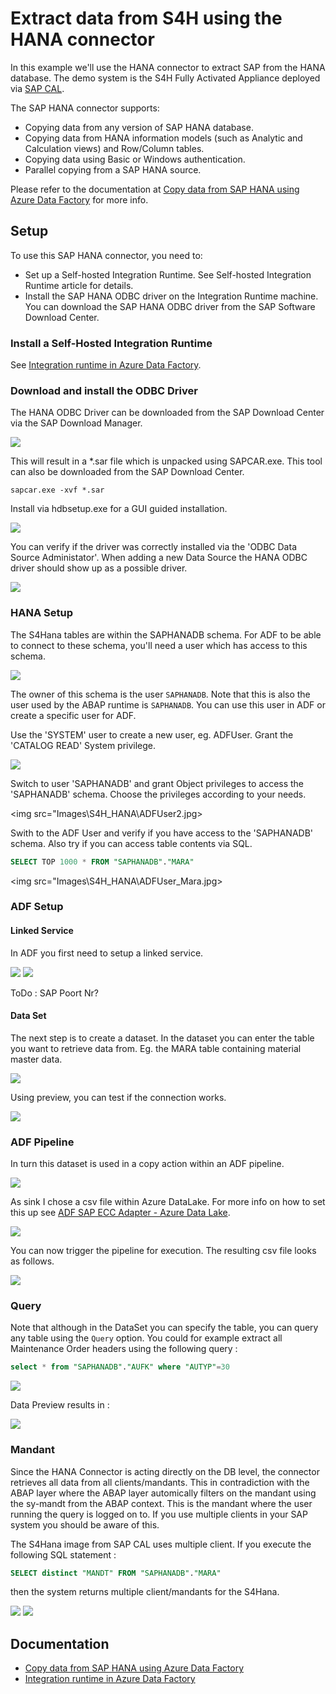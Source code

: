 # Extract data from S4H using the HANA connector

In this example we'll use the HANA connector to extract SAP from the HANA database.
The demo system is the S4H Fully Activated Appliance deployed via [SAP CAL](https://cal.sap.com).

The SAP HANA connector supports:
* Copying data from any version of SAP HANA database.
* Copying data from HANA information models (such as Analytic and Calculation views) and Row/Column tables.
* Copying data using Basic or Windows authentication.
* Parallel copying from a SAP HANA source.

Please refer to the documentation at [Copy data from SAP HANA using Azure Data Factory](https://docs.microsoft.com/en-us/azure/data-factory/connector-sap-hana) for more info.

## Setup
To use this SAP HANA connector, you need to:
* Set up a Self-hosted Integration Runtime. See Self-hosted Integration Runtime article for details.
* Install the SAP HANA ODBC driver on the Integration Runtime machine. You can download the SAP HANA ODBC driver from the SAP Software Download Center.

### Install a Self-Hosted Integration Runtime
See [Integration runtime in Azure Data Factory](https://docs.microsoft.com/en-us/azure/data-factory/concepts-integration-runtime).

### Download and install the ODBC Driver
The HANA ODBC Driver can be downloaded from the SAP Download Center via the SAP Download Manager.

<img src="Images\S4H_HANA\odbc_download.jpg">

This will result in a *.sar file which is unpacked using SAPCAR.exe. This tool can also be downloaded from the SAP Download Center.

```
sapcar.exe -xvf *.sar
```

Install via hdbsetup.exe for a GUI guided installation.

<img src="Images\S4H_HANA\odbc_installation.jpg">

You can verify if the driver was correctly installed via the 'ODBC Data Source Administator'. When adding a new Data Source the HANA ODBC driver should show up as a possible driver.

<img src="Images\S4H_HANA\odbc_driver.jpg">

### HANA Setup
The S4Hana tables are within the SAPHANADB schema. For ADF to be able to connect to these schema, you'll need a user which has access to this schema. 

<img src="Images\S4H_HANA\hanadb_schema_mara.jpg">

The owner of this schema is the user `SAPHANADB`. Note that this is also the user used by the ABAP runtime is `SAPHANADB`. You can use this user in ADF or create a specific user for ADF. 

Use the 'SYSTEM' user to create a new user, eg. ADFUser.
Grant the 'CATALOG READ' System privilege.

<img src="Images\S4H_HANA\ADFUser.jpg">

Switch to user 'SAPHANADB' and grant Object privileges to access the 'SAPHANADB' schema. Choose the privileges according to your needs.

<img src="Images\S4H_HANA\ADFUser2.jpg>

Swith to the ADF User and verify if you have access to the 'SAPHANADB' schema.
Also try if you can access table contents via SQL.

```sql
SELECT TOP 1000 * FROM "SAPHANADB"."MARA"
```

<img src="Images\S4H_HANA\ADFUser_Mara.jpg>

### ADF Setup
#### Linked Service
In ADF you first need to setup a linked service.

<img src="Images\S4H_HANA\hana_linked_service.jpg">

<img src="Images\S4H_HANA\hana_linked_service_details.jpg">

ToDo : SAP Poort Nr?



#### Data Set
The next step is to create a dataset.
In the dataset you can enter the table you want to retrieve data from. Eg. the MARA table containing material master data.

<img src="Images\S4H_HANA\hana_data_set.jpg">

Using preview, you can test if the connection works.

<img src="Images\S4H_HANA\mara_preview.jpg">

### ADF Pipeline
In turn this dataset is used in a copy action within an ADF pipeline.

<img src="Images\S4H_HANA\pipeline_source.jpg">

As sink I chose a csv file within Azure DataLake. For more info on how to set this up see [ADF SAP ECC Adapter - Azure Data Lake](SAPECC_DataLake.md).

<img src="Images\S4H_HANA\sink_datatset.jpg">

You can now trigger the pipeline for execution. The resulting csv file looks as follows.

<img src="Images\S4H_HANA\mara_csv.jpg">

### Query
Note that although in the DataSet you can specify the table, you can query any table using the `Query` option. 
You could for example extract all Maintenance Order headers using the following query :

```sql
select * from "SAPHANADB"."AUFK" where "AUTYP"=30
```
<img src="Images\S4H_HANA\aufk_source.jpg">

Data Preview results in :

<img src="Images\S4H_HANA\aufk_preview.jpg">

### Mandant
Since the HANA Connector is acting directly on the DB level, the connector retrieves all data from all clients/mandants. This in contradiction with the ABAP layer where the ABAP layer automically filters on the mandant using the sy-mandt from the ABAP context. This is the mandant where the user running the query is logged on to. If you use multiple clients in your SAP system you should be aware of this.

The S4Hana image from SAP CAL uses multiple client. If you execute the following SQL statement :

```sql
SELECT distinct "MANDT" FROM "SAPHANADB"."MARA"
```  

then the system returns multiple client/mandants for the S4Hana.

<img src="Images\S4H_HANA\mandt_query.jpg">

<img src="Images\S4H_HANA\mandt_preview.jpg">

## Documentation
* [Copy data from SAP HANA using Azure Data Factory](https://docs.microsoft.com/en-us/azure/data-factory/connector-sap-hana)
* [Integration runtime in Azure Data Factory](https://docs.microsoft.com/en-us/azure/data-factory/concepts-integration-runtime)